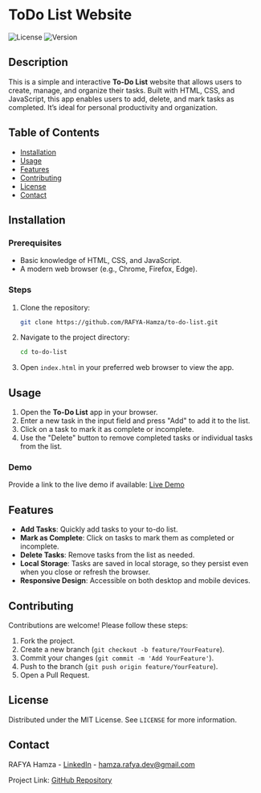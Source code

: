 # ToDo List Website

![License](https://img.shields.io/github/license/RAFYA-Hamza/to-do-list) ![Version](https://img.shields.io/github/v/release/RAFYA-Hamza/to-do-list)

## Description
This is a simple and interactive **To-Do List** website that allows users to create, manage, and organize their tasks. Built with HTML, CSS, and JavaScript, this app enables users to add, delete, and mark tasks as completed. It’s ideal for personal productivity and organization.

## Table of Contents
- [Installation](#installation)
- [Usage](#usage)
- [Features](#features)
- [Contributing](#contributing)
- [License](#license)
- [Contact](#contact)

## Installation

### Prerequisites
- Basic knowledge of HTML, CSS, and JavaScript.
- A modern web browser (e.g., Chrome, Firefox, Edge).

### Steps
1. Clone the repository:
    ```bash
    git clone https://github.com/RAFYA-Hamza/to-do-list.git
    ```
2. Navigate to the project directory:
    ```bash
    cd to-do-list
    ```
3. Open `index.html` in your preferred web browser to view the app.

## Usage
1. Open the **To-Do List** app in your browser.
2. Enter a new task in the input field and press "Add" to add it to the list.
3. Click on a task to mark it as complete or incomplete.
4. Use the "Delete" button to remove completed tasks or individual tasks from the list.

### Demo
Provide a link to the live demo if available:
[Live Demo](https://your-live-demo-link.com)

## Features
- **Add Tasks**: Quickly add tasks to your to-do list.
- **Mark as Complete**: Click on tasks to mark them as completed or incomplete.
- **Delete Tasks**: Remove tasks from the list as needed.
- **Local Storage**: Tasks are saved in local storage, so they persist even when you close or refresh the browser.
- **Responsive Design**: Accessible on both desktop and mobile devices.

## Contributing
Contributions are welcome! Please follow these steps:

1. Fork the project.
2. Create a new branch (`git checkout -b feature/YourFeature`).
3. Commit your changes (`git commit -m 'Add YourFeature'`).
4. Push to the branch (`git push origin feature/YourFeature`).
5. Open a Pull Request.

## License

Distributed under the MIT License. See `LICENSE` for more information.

## Contact

RAFYA Hamza - [LinkedIn](https://www.linkedin.com/in/hamza-rafya-01a0011b8) - hamza.rafya.dev@gmail.com

Project Link: [GitHub Repository](https://github.com/RAFYA-Hamza/to-do-list)
